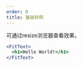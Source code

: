 ```yaml
---
order: 0
title: 基础样例
---
```


可通过resize浏览器查看效果。

```jsx
<FitText>
  <h1>Hello World!</h1>  
</FitText>
```

